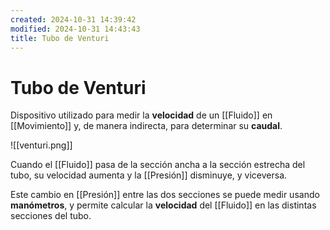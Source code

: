 ```yaml
---
created: 2024-10-31 14:39:42
modified: 2024-10-31 14:43:43
title: Tubo de Venturi
---
```


# Tubo de Venturi

Dispositivo utilizado para medir la **velocidad** de un [[Fluido]] en [[Movimiento]] y, de manera indirecta, para determinar su **caudal**.

![[venturi.png]]

Cuando el [[Fluido]] pasa de la sección ancha a la sección estrecha del tubo, su velocidad aumenta y la [[Presión]] disminuye, y viceversa.

Este cambio en [[Presión]] entre las dos secciones se puede medir usando **manómetros**, y permite calcular la **velocidad** del [[Fluido]] en las distintas secciones del tubo.
